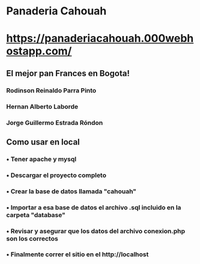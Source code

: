# Panaderia Cahouah
# https://panaderiacahouah.000webhostapp.com/

## El mejor pan Frances en Bogota!

### Rodinson Reinaldo Parra Pinto
### Hernan Alberto Laborde
### Jorge Guillermo Estrada Róndon

## Como usar en local
### • Tener apache y mysql 
### • Descargar el proyecto completo
### • Crear la base de datos llamada "cahouah"
### • Importar a esa base de datos el archivo .sql incluido en la carpeta "database"
### • Revisar y asegurar que los datos del archivo conexion.php son los correctos
### • Finalmente correr el sitio en el http://localhost